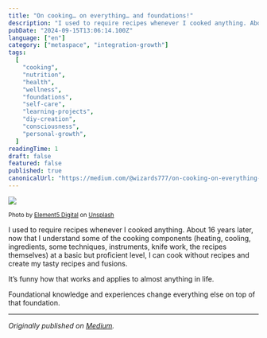 ```yaml
---
title: "On cooking… on everything… and foundations!"
description: "I used to require recipes whenever I cooked anything. About 16 years later, now that I understand some of the cooking components (heating…"
pubDate: "2024-09-15T13:06:14.100Z"
language: ["en"]
category: ["metaspace", "integration-growth"]
tags:
  [
    "cooking",
    "nutrition",
    "health",
    "wellness",
    "foundations",
    "self-care",
    "learning-projects",
    "diy-creation",
    "consciousness",
    "personal-growth",
  ]
readingTime: 1
draft: false
featured: false
published: true
canonicalUrl: "https://medium.com/@wizards777/on-cooking-on-everything-and-foundations-0ee089f3f238"
---
```


![](https://cdn-images-1.medium.com/max/800/0*5OwYe53tLWY_GA_g)

<small>Photo by [Element5 Digital](https://unsplash.com/@element5digital?utm_source=medium&utm_medium=referral) on [Unsplash](https://unsplash.com?utm_source=medium&utm_medium=referral)</small>

I used to require recipes whenever I cooked anything. About 16 years later, now that I understand some of the cooking components (heating, cooling, ingredients, some techniques, instruments, knife work, the recipes themselves) at a basic but proficient level, I can cook without recipes and create my tasty recipes and fusions.

It’s funny how that works and applies to almost anything in life.

Foundational knowledge and experiences change everything else on top of that foundation.

---

_Originally published on [Medium](https://medium.com/@wizards777/on-cooking-on-everything-and-foundations-0ee089f3f238)._
